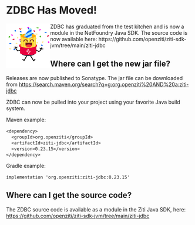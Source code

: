 # ZDBC Has Moved!
<img a="Zigy Parties" src="images/ZiggyParties.png" align="left" style="float:left" width="120" height="120"/>
ZDBC has graduated from the test kitchen and is now a module in the NetFoundry Java SDK. The source code is now available here: https://github.com/openziti/ziti-sdk-jvm/tree/main/ziti-jdbc


## Where can I get the new jar file?
Releases are now published to Sonatype. The jar file can be downloaded from https://search.maven.org/search?q=g:org.openziti%20AND%20a:ziti-jdbc

ZDBC can now be pulled into your project using your favorite Java build system.

Maven example:

```
<dependency>
  <groupId>org.openziti</groupId>
  <artifactId>ziti-jdbc</artifactId>
  <version>0.23.15</version>
</dependency>
```

Gradle example:
```
implementation 'org.openziti:ziti-jdbc:0.23.15'
```

## Where can I get the source code?
The ZDBC source code is available as a module in the Ziti Java SDK, here: https://github.com/openziti/ziti-sdk-jvm/tree/main/ziti-jdbc
